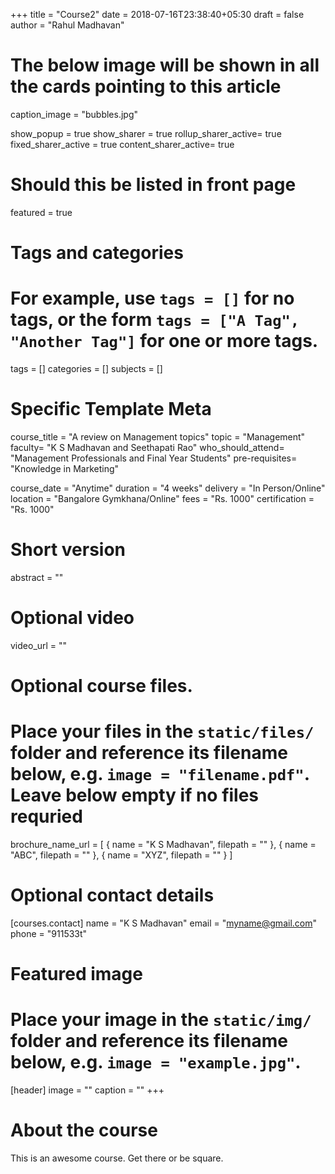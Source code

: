 +++
title = "Course2"
date = 2018-07-16T23:38:40+05:30
draft = false
author = "Rahul Madhavan"

# The below image will be shown in all the cards pointing to this article
caption_image = "bubbles.jpg"

show_popup = true
show_sharer = true
rollup_sharer_active= true
fixed_sharer_active = true
content_sharer_active= true

# Should this be listed in front page
featured = true

# Tags and categories
# For example, use `tags = []` for no tags, or the form `tags = ["A Tag", "Another Tag"]` for one or more tags.
tags = []
categories = []
subjects = []

# Specific Template Meta
course_title = "A review on Management topics"
topic = "Management"
faculty= "K S Madhavan and Seethapati Rao"
who_should_attend= "Management Professionals and Final Year Students"
pre-requisites= "Knowledge in Marketing"

course_date = "Anytime"
duration = "4 weeks"
delivery = "In Person/Online"
location = "Bangalore Gymkhana/Online"
fees = "Rs. 1000"
certification = "Rs. 1000"

# Short version
abstract = ""

# Optional video
video_url = ""

# Optional course files.
# Place your files in the `static/files/` folder and reference its filename below, e.g. `image = "filename.pdf"`. Leave below empty if no files requried
brochure_name_url =     [
                                { name = "K S Madhavan", filepath = "" },
                                { name = "ABC", filepath = "" },
                                { name = "XYZ", filepath = "" }
                        ]

# Optional contact details
[courses.contact]
    name = "K S Madhavan"
    email = "myname@gmail.com"
    phone = "911533t"


# Featured image

# Place your image in the `static/img/` folder and reference its filename below, e.g. `image = "example.jpg"`.
[header]
        image = ""
        caption = ""
+++

# About the course

This is an awesome course. Get there or be square.

